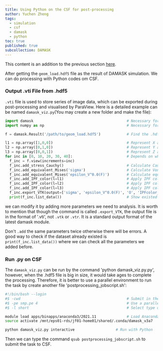 ```yaml
---
title: Using Python on the CSF for post-processing
author: Yuchen Zheng
tags:
  - simulation
  - csf
  - damask
  - python
toc: true
published: true
subcollection: DAMASK
---
```


This content is an addition to the previous section [here](https://www.paraview.org/Wiki/images/b/bc/ParaViewTutorial56.pdf).

After getting the `geom_load.hdf5` file as the result of DAMASK simulation. We can do processing with Python codes om CSF.

### Output .vti File from .hdf5
`.vti` file is used to store series of image data, which can be exported during post-processing and visualised by ParaView. Here is a detailed example can be named
`damask_viz.py`(You may create a new folder and make the file):

```python
import damask                                           # Necessary for .add, .export_VTK commands.
import numpy as np                                      # Necessary for sort out the axes.

f = damask.Result('/path/to/geom_load.hdf5')            # Find the .hdf5 file.

l1 = np.array([1,0,0])                                  # Represent X axis.
l2 = np.array([0,1,0])                                  # Represent Y axis.
l3 = np.array([0,0,1])                                  # Represent Z axis.
for inc in [0, 10, 20, 30, 40]:                         # Depends on which time-points you want to visaulise, e.g. the 5 time-points from step 0 to 40. 
  f_inc = f.view(increments=inc)
  f_inc.add_stress_Cauchy()                             # Calculate Cauchy stress and write into .hdf5 file
  f_inc.add_equivalent_Mises('sigma')                   # Calculate Von-Mises stress and write into .hdf5 file
  f_inc.add_equivalent_Mises('epsilon_V^0.0(F)')        # Calculate equivalent strain and write into .hdf5 file
  f_inc.add_IPF_color(l=l1)                             # Apply IPF colours along X to RVE.
  f_inc.add_IPF_color(l=l2)                             # Apply IPF colours along Y to RVE.
  f_inc.add_IPF_color(l=l3)                             # Apply IPF colours along Z to RVE.
  f_inc.export_VTK(output=['sigma', 'epsilon_V^0.0(F)', 'O', 'IPFcolor_(1 0 0)','IPFcolor_(0 1 0)','IPFcolor_(0 0 1)', 'phi'])   # Export .vti with the parameters added above.
  print(f_inc.list_data())                              # Show existed dataset.
```
we can modify it by adding more parameters we need to analysis. It is worth to mention that though the command is called `.export_VTK`, the output file is in the
format of '.vti', not `.vtk` or `.vtr`. It is a standard output format of the latest damask module.

Don't `.add` the same parameters twice otherwise there will be errors. A good way to check if the dataset already existed is `print(f_inc.list_data())` where we can check
all the parameters we added before.

### Run .py on CSF
The `damask_viz.py` can be run by the command 'python damask_viz.py.py', however, when the .hdf5 file is big in size, it would take ages to complete the processing.
Therefore, it is better to use a parallel environment to run the task by create another file 'postprocessing_jobscript.sh':

```sh
#!/bin/bash --login
#$ -cwd                                                 # Submit in the current working directory
#$ -pe smp.pe 4                                         # Use a parallel environment with 4 cores
#$ -l short                                             # Select type of core, use mem512 when the task is huge.

module load apps/binapps/anaconda3/2021.11              # Load Anaconda
source activate /mnt/eps01-rds/jf01-home01/shared/.conda/damask_v3a7      # Activate the conda environment, can be change to other envs.

python damask_viz.py interactive                   # Run with Python
```
Then we can type the command `qsub postprocessing_jobscript.sh` to submit the task to CSF.
